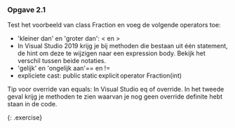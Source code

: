 ### Opgave 2.1
Test het voorbeeld van class Fraction en voeg de volgende operators toe: 
- 'kleiner dan' en 'groter dan': < en >
- In Visual Studio 2019 krijg je bij methoden die bestaan uit één statement, de hint om deze te wijzigen naar een expression body. Bekijk het verschil tussen beide notaties.
- 'gelijk' en 'ongelijk aan'== en != 
- expliciete cast: public static explicit operator Fraction(int) 

Tip voor override van equals: In Visual Studio eq<tab><tab> of override<spatie>. In het tweede geval krijg je methoden te zien waarvan je nog geen override definite hebt staan in de code. 

{: .exercise}
